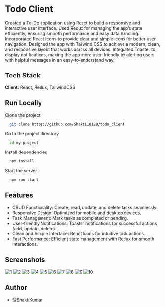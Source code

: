 
# Todo Client

Created a To-Do application using React to build a responsive and interactive user interface. Used Redux for managing the app’s state efficiently, ensuring smooth performance and easy data handling. Incorporated React Icons to provide clear and simple icons for better user navigation. Designed the app with Tailwind CSS to achieve a modern, clean, and responsive layout that works across all devices. Integrated Toaster to display notifications, making the app more user-friendly by alerting users with helpful messages in an easy-to-understand way.


## Tech Stack

**Client:** React, Redux, TailwindCSS


## Run Locally

Clone the project

```bash
  git clone https://github.com/Shakti10128/todo_client
```

Go to the project directory

```bash
  cd my-project
```

Install dependencies

```bash
  npm install
```

Start the server

```bash
  npm run start
```


## Features

- CRUD Functionality: 
    Create, read, update, and delete tasks seamlessly.
- Responsive Design: 
    Optimized for mobile and desktop devices.
- Task Management: 
    Mark tasks as completed or pending.
- User-friendly Notifications: 
    Toaster notifications for successful actions (add, update, delete).
- Clean and Simple Interface: 
    React Icons for intuitive task actions.
- Fast Performance: 
    Efficient state management with Redux for smooth interactions.

## Screenshots
![1](https://github.com/user-attachments/assets/57be32c1-5327-47be-896d-c4eac07682c4)
![2](https://github.com/user-attachments/assets/76100be5-9a57-424d-9cf2-710a8d2c87bd)
![3](https://github.com/user-attachments/assets/f9db0b40-3e2b-4345-b9aa-2fee79f69bfd)
![4](https://github.com/user-attachments/assets/bc780557-2d2b-43ad-99f2-bc6288e42579)
![5](https://github.com/user-attachments/assets/99fa1a78-3002-4920-8bc9-4a2cea4c3580)
![6](https://github.com/user-attachments/assets/1a39bee7-f0aa-472d-bf45-e630af0b0f05)
![7](https://github.com/user-attachments/assets/0f7695ab-2177-4864-a7d0-b66371cfe65c)
![8](https://github.com/user-attachments/assets/cdff4c0d-4f93-47b7-972e-c3d3a60efc59)
![9](https://github.com/user-attachments/assets/e35a7883-2a40-40ee-a987-745c87c3222e)
![10](https://github.com/user-attachments/assets/fd03667f-051c-40b5-a17f-dec06aa6b828)

## Author

- [@ShaktiKumar](https://github.com/Shakti10128)

